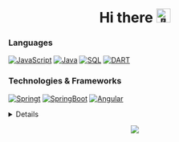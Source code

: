 <!--**pathaphi43/pathaphi43** is a ✨ _special_ ✨ repository because its `README.md` (this file) appears on your GitHub profile.

Here are some ideas to get you started:

- 🔭 I’m currently working on ...
- 🌱 I’m currently learning ... 
- 👯 I’m looking to collaborate on ...
- 🤔 I’m looking for help with ...
- 💬 Ask me about ...
- 📫 How to reach me: ...
- 😄 Pronouns: ...
- ⚡ Fun fact: ...-->

<h1 align="center">Hi there <img src="https://github.com/wervlad/wervlad/assets/24524555/766d336d-b87d-44ba-807c-c51de2bc6b4d" width="28px" alt="👋"></h1>

### Languages
[![JavaScript](https://img.shields.io/badge/javascript-black?style=for-the-badge&logo=javascript)](https://github.com/pathaphi43)
[![Java](https://img.shields.io/badge/java-black?style=for-the-badge&logo=openjdk)](https://github.com/pathaphi43)
[![SQL](https://img.shields.io/badge/sql-black?style=for-the-badge&logo=mysql)](https://github.com/pathaphi43)
[![DART](https://img.shields.io/badge/DART-black?style=for-the-badge&logo=dart)](https://github.com/pathaphi43)

### Technologies & Frameworks
[![Springt](https://img.shields.io/badge/Springt-black?style=for-the-badge&logo=spring)](https://github.com/pathaphi43)
[![SpringBoot](https://img.shields.io/badge/SpringBoot-black?style=for-the-badge&logo=springboot)](https://github.com/pathaphi43)
[![Angular](https://img.shields.io/badge/Angular-black?style=for-the-badge&logo=angular)](https://github.com/pathaphi43)

<details>
<p align="center">
<img align="center" src="https://github-readme-stats.vercel.app/api/top-langs?username=pathaphi43"/>
</p>
</details>
  
<p align="center">
  <a href="https://github.com/pathaphi43">
    <img src="https://komarev.com/ghpvc/?username=pathaphi43&color=blue&style=flat)" />
  </a>
</p>
